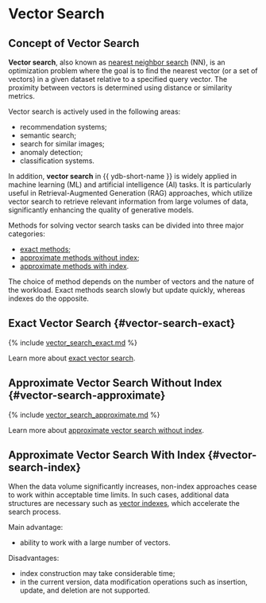 # Vector Search

## Concept of Vector Search

**Vector search**, also known as [nearest neighbor search](https://en.wikipedia.org/wiki/Nearest_neighbor_search) (NN), is an optimization problem where the goal is to find the nearest vector (or a set of vectors) in a given dataset relative to a specified query vector. The proximity between vectors is determined using distance or similarity metrics.

Vector search is actively used in the following areas:

* recommendation systems;
* semantic search;
* search for similar images;
* anomaly detection;
* classification systems.

In addition, **vector search** in {{ ydb-short-name }} is widely applied in machine learning (ML) and artificial intelligence (AI) tasks. It is particularly useful in Retrieval-Augmented Generation (RAG) approaches, which utilize vector search to retrieve relevant information from large volumes of data, significantly enhancing the quality of generative models.

Methods for solving vector search tasks can be divided into three major categories:

* [exact methods](#vector-search-exact);
* [approximate methods without index](#vector-search-approximate);
* [approximate methods with index](#vector-search-index).

The choice of method depends on the number of vectors and the nature of the workload. Exact methods search slowly but update quickly, whereas indexes do the opposite.

## Exact Vector Search {#vector-search-exact}

{% include [vector_search_exact.md](_includes/vector_search_exact.md) %}

Learn more about [exact vector search](../yql/reference/udf/list/knn.md#exact-vector-search-examples).

## Approximate Vector Search Without Index {#vector-search-approximate}

{% include [vector_search_approximate.md](_includes/vector_search_approximate.md) %}

Learn more about [approximate vector search without index](../yql/reference/udf/list/knn.md#approximate-vector-search-examples).

## Approximate Vector Search With Index {#vector-search-index}

When the data volume significantly increases, non-index approaches cease to work within acceptable time limits. In such cases, additional data structures are necessary such as [vector indexes](../dev/vector-indexes.md), which accelerate the search process.

Main advantage:

* ability to work with a large number of vectors.

Disadvantages:

* index construction may take considerable time;
* in the current version, data modification operations such as insertion, update, and deletion are not supported.
